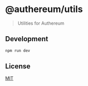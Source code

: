 # @authereum/utils

> Utilities for Authereum

## Development

```bash
npm run dev
```

## License

[MIT](LICENSE)
